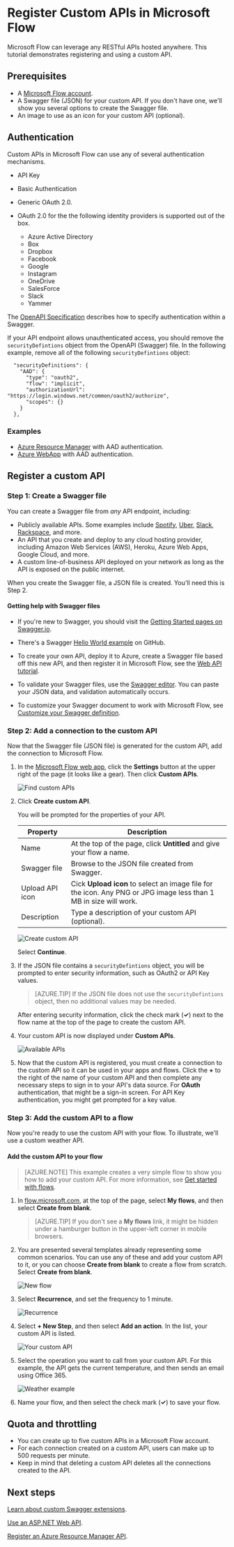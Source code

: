<properties
	pageTitle="Register Custom APIs in Microsoft Flow | Microsoft PowerApps"
	description="Register Custom APIs in Microsoft Flow using Swagger and OAuth."
	services=""
    suite="flow"
	documentationCenter=""
	authors="camsoper"
	manager="AFTOwen"
	editor=""/>

<tags
   ms.service="flow"
   ms.devlang="na"
   ms.topic="article"
   ms.tgt_pltfrm="na"
   ms.workload="na"
   ms.date="10/26/2016"
   ms.author="casoper"/>

# Register Custom APIs in Microsoft Flow

Microsoft Flow can leverage any RESTful APIs hosted anywhere.  This tutorial demonstrates registering and using a custom API.

## Prerequisites

- A [Microsoft Flow account](https://flow.microsoft.com).
- A Swagger file (JSON) for your custom API. If you don't have one, we'll show you several options to create the Swagger file.
- An image to use as an icon for your custom API (optional).


## Authentication

Custom APIs in Microsoft Flow can use any of several authentication mechanisms.

- API Key
- Basic Authentication
- Generic OAuth 2.0. 
- OAuth 2.0 for the the following identity providers is supported out of the box.

	- Azure Active Directory
	- Box
	- Dropbox
	- Facebook
	- Google
	- Instagram
	- OneDrive
	- SalesForce
	- Slack
	- Yammer


The [OpenAPI Specification](https://github.com/OAI/OpenAPI-Specification/blob/master/versions/2.0.md#securityDefinitionsObject) describes how to specify authentication within a Swagger.

If your API endpoint allows unauthenticated access, you should remove the ```securityDefintions``` object from the OpenAPI (Swagger) file. In the following example, remove all of the following ```securityDefintions``` object:

```
  "securityDefinitions": {
    "AAD": {
      "type": "oauth2",
      "flow": "implicit",
      "authorizationUrl": "https://login.windows.net/common/oauth2/authorize",
      "scopes": {}
    }
  },
```

### Examples
* [Azure Resource Manager](customapi-azure-resource-manager-tutorial.md) with AAD authentication.
* [Azure WebApp](customapi-web-api-tutorial.md) with AAD authentication.

## Register a custom API

### Step 1: Create a Swagger file

You can create a Swagger file from *any* API endpoint, including:

- Publicly available APIs. Some examples include [Spotify](https://developer.spotify.com/), [Uber](https://developer.uber.com/), [Slack](https://api.slack.com/), [Rackspace](http://docs.rackspace.com/), and more.
- An API that you create and deploy to any cloud hosting provider, including Amazon Web Services (AWS), Heroku, Azure Web Apps, Google Cloud, and more.  
- A custom line-of-business API deployed on your network as long as the API is exposed on the public internet.

When you create the Swagger file, a JSON file is created.  You'll need this is Step 2.

#### Getting help with Swagger files

- If you're new to Swagger, you should visit the [Getting Started pages on Swagger.io](http://swagger.io/getting-started/).

-  There's a Swagger [Hello World example](https://github.com/OAI/OpenAPI-Specification/wiki/Hello-World-Sample) on GitHub.

- To create your own API, deploy it to Azure, create a Swagger file based off this new API, and then register it in Microsoft Flow, see the [Web API tutorial](customapi-web-api-tutorial.md).

- To validate your Swagger files, use the [Swagger editor](http://editor.swagger.io/#/). You can paste your JSON data, and validation automatically occurs.

- To customize your Swagger document to work with Microsoft Flow, see [Customize your Swagger definition](customapi-how-to-swagger.md).

### Step 2: Add a connection to the custom API

Now that the Swagger file (JSON file) is generated for the custom API, add the connection to Microsoft Flow.

1. In the [Microsoft Flow web app](https://flow.microsoft.com/), click the **Settings** button at the upper right of the page (it looks like a gear).  Then click **Custom APIs**.

	![Find custom APIs](./media/register-custom-api/finding-custom-apis.png)  

2. Click **Create custom API**.  

	You will be prompted for the properties of your API.  

	| Property | Description |
	|----------|-------------|
	| Name | At the top of the page, click **Untitled** and give your flow a name. |
	| Swagger file | Browse to the JSON file created from Swagger. |
	| Upload API icon | Cick **Upload icon** to select an image file for the icon. Any PNG or JPG image less than 1 MB in size will work. |
	| Description | Type a description of your custom API (optional). |

	![Create custom API](./media/register-custom-api/create-custom-api.png)  

	Select **Continue**.

3. If the JSON file contains a ```securityDefintions``` object, you will be prompted to enter security information, such as OAuth2 or API Key values.

	>[AZURE.TIP] If the JSON file does not use the ```securityDefintions``` object, then no additional values may be needed.

	After entering security information, click the check mark (**&#x2713;**) next to the flow name at the top of the page to create the custom API.

4. Your custom API is now displayed under **Custom APIs**.

	![Available APIs](./media/register-custom-api/list-custom-apis.png)  

5. Now that the custom API is registered, you must create a connection to the custom API so it can be used in your apps and flows.  Click the **+** to the right of the name of your custom API and then complete any necessary steps to sign in to your API's data source.  For **OAuth** authentication, that might be a sign-in screen.  For API Key authentication, you might get prompted for a key value.

### Step 3: Add the custom API to a flow

Now you're ready to use the custom API with your flow. To illustrate, we'll use a custom weather API.

#### Add the custom API to your flow

>[AZURE.NOTE] This example creates a very simple flow to show you how to add your custom API. For more information, see [Get started with flows](./get-started-logic-flow.md).

1. In [flow.microsoft.com](https://flow.microsoft.com), at the top of the page, select **My flows**, and then select **Create from blank**.

	>[AZURE.TIP] If you don't see a **My flows** link, it might be hidden under a hamburger button in the upper-left corner in mobile browsers.

2. You are presented several templates already representing some common scenarios. You can use any of these and add your custom API to it, or you can choose **Create from blank** to create a flow from scratch.  Select **Create from blank**.

	![New flow](./media/register-custom-api/createfromblank.png)   

4. Select **Recurrence**, and set the frequency to 1 minute.

	![Recurrence](./media/register-custom-api/logicrecurrence.png)  	

5. Select **+ New Step**, and then select **Add an action**. In the list, your custom API is listed.

	![Your custom API](./media/register-custom-api/logicflow.png)

6. Select the operation you want to call from your custom API.  For this example, the API gets the current temperature, and then sends an email using Office 365.

	![Weather example](./media/register-custom-api/logicflowexample.png)

7. Name your flow, and then select the check mark (**&#x2713;**) to save your flow.

## Quota and throttling

- You can create up to five custom APIs in a Microsoft Flow account.
- For each connection created on a custom API, users can make up to 500 requests per minute.
- Keep in mind that deleting a custom API deletes all the connections created to the API.

## Next steps

[Learn about custom Swagger extensions](customapi-how-to-swagger.md).

[Use an ASP.NET Web API](customapi-web-api-tutorial.md).

[Register an Azure Resource Manager API](customapi-azure-resource-manager-tutorial.md).
